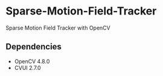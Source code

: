 # Sparse-Motion-Field-Tracker
Sparse Motion Field Tracker with OpenCV

## Dependencies
- OpenCV 4.8.0
- CVUI 2.7.0

